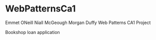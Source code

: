 # WebPatternsCa1
Emmet ONeill Niall McGeough Morgan Duffy Web Patterns CA1 Project

Bookshop loan application

